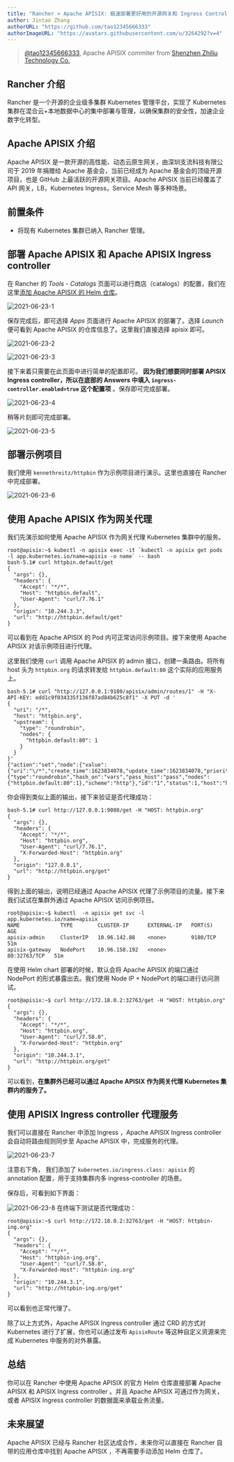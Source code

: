 ```yaml
---
title: "Rancher × Apache APISIX: 极速部署更好用的开源网关和 Ingress Controller"
author: Jintao Zhang
authorURL: "https://github.com/tao12345666333"
authorImageURL: "https://avatars.githubusercontent.com/u/3264292?v=4"
---
```

> [@tao12345666333](https://github.com/tao12345666333), Apache APISIX commiter from [Shenzhen Zhiliu Technology Co.](https://www.apiseven.com/)
>

<!--truncate-->
## Rancher 介绍

Rancher 是一个开源的企业级多集群 Kubernetes 管理平台，实现了 Kubernetes 集群在混合云+本地数据中心的集中部署与管理，以确保集群的安全性，加速企业数字化转型。

## Apache APISIX 介绍

Apache APISIX 是一款开源的高性能、动态云原生网关，由深圳支流科技有限公司于 2019 年捐赠给 Apache 基金会，当前已经成为 Apache 基金会的顶级开源项目，也是 GitHub 上最活跃的开源网关项目。Apache APISIX 当前已经覆盖了 API 网关，LB，Kubernetes Ingress，Service Mesh 等多种场景。

## 前置条件

- 将现有 Kubernetes 集群已纳入 Rancher 管理。

## 部署 Apache APISIX 和 Apache APISIX Ingress controller

在 Rancher 的 *Tools - Catalogs* 页面可以进行商店（catalogs）的配置，我们在这里[添加 Apache APISIX 的 Helm 仓库](https://github.com/apache/apisix-helm-chart)。

![2021-06-23-1](../static/img/blog_img/2021-06-23-1.png)

保存完成后，即可选择 *Apps* 页面进行 Apache APISIX 的部署了。选择 *Launch* 便可看到 Apache APISIX 的仓库信息了。这里我们直接选择 apisix 即可。

![2021-06-23-2](../static/img/blog_img/2021-06-23-2.png)

![2021-06-23-3](../static/img/blog_img/2021-06-23-3.png)

接下来着只需要在此页面中进行简单的配置即可。 **因为我们想要同时部署 APISIX Ingress controller，所以在底部的 Answers 中填入 `ingress-controller.enabled=true` 这个配置项** 。保存即可完成部署。

![2021-06-23-4](../static/img/blog_img/2021-06-23-4.png)

稍等片刻即可完成部署。

![2021-06-23-5](../static/img/blog_img/2021-06-23-5.png)

## 部署示例项目

我们使用 `kennethreitz/httpbin` 作为示例项目进行演示。这里也直接在 Rancher 中完成部署。

![2021-06-23-6](../static/img/blog_img/2021-06-23-6.png)

## 使用 Apache APISIX 作为网关代理

我们先演示如何使用 Apache APISIX 作为网关代理 Kubernetes 集群中的服务。

```shell
root@apisix:~$ kubectl -n apisix exec -it `kubectl -n apisix get pods -l app.kubernetes.io/name=apisix -o name` -- bash
bash-5.1# curl httpbin.default/get
{
  "args": {},
  "headers": {
    "Accept": "*/*",
    "Host": "httpbin.default",
    "User-Agent": "curl/7.76.1"
  },
  "origin": "10.244.3.3",
  "url": "http://httpbin.default/get"
}
```

可以看到在 Apache APISIX 的 Pod 内可正常访问示例项目。接下来使用 Apache APISIX 对该示例项目进行代理。

这里我们使用 `curl` 调用 Apache APISIX 的 admin 接口，创建一条路由。将所有 host 头为 `httpbin.org` 的请求转发给 `httpbin.default:80` 这个实际的应用服务上。

```shell
bash-5.1# curl "http://127.0.0.1:9180/apisix/admin/routes/1" -H "X-API-KEY: edd1c9f034335f136f87ad84b625c8f1" -X PUT -d '
{
  "uri": "/*",
  "host": "httpbin.org",
  "upstream": {
    "type": "roundrobin",
    "nodes": {
      "httpbin.default:80": 1
    }
  }
}'
{"action":"set","node":{"value":{"uri":"\/*","create_time":1623834078,"update_time":1623834078,"priority":0,"upstream":{"type":"roundrobin","hash_on":"vars","pass_host":"pass","nodes":{"httpbin.default:80":1},"scheme":"http"},"id":"1","status":1,"host":"httpbin.org"},"key":"\/apisix\/routes\/1"}}
```

你会得到类似上面的输出，接下来验证是否代理成功：

```shell
bash-5.1# curl http://127.0.0.1:9080/get -H "HOST: httpbin.org"
{
  "args": {},
  "headers": {
    "Accept": "*/*",
    "Host": "httpbin.org",
    "User-Agent": "curl/7.76.1",
    "X-Forwarded-Host": "httpbin.org"
  },
  "origin": "127.0.0.1",
  "url": "http://httpbin.org/get"
}
```

得到上面的输出，说明已经通过 Apache APISIX 代理了示例项目的流量。接下来我们试试在集群外通过 Apache APISIX 访问示例项目。

```shell
root@apisix:~$ kubectl  -n apisix get svc -l app.kubernetes.io/name=apisix
NAME             TYPE        CLUSTER-IP      EXTERNAL-IP   PORT(S)        AGE
apisix-admin     ClusterIP   10.96.142.88    <none>        9180/TCP       51m
apisix-gateway   NodePort    10.96.158.192   <none>        80:32763/TCP   51m
```

在使用 Helm chart 部署的时候，默认会将 Apache APISIX 的端口通过 NodePort 的形式暴露出去。我们使用 Node IP + NodePort 的端口进行访问测试。

```shell
root@apisix:~$ curl http://172.18.0.2:32763/get -H "HOST: httpbin.org"
{
  "args": {},
  "headers": {
    "Accept": "*/*",
    "Host": "httpbin.org",
    "User-Agent": "curl/7.58.0",
    "X-Forwarded-Host": "httpbin.org"
  },
  "origin": "10.244.3.1",
  "url": "http://httpbin.org/get"
}
```

可以看到，**在集群外已经可以通过 Apache APISIX 作为网关代理 Kubernetes 集群内的服务了。**

## 使用 APISIX Ingress controller 代理服务

我们可以直接在 Rancher 中添加 Ingress ，Apache APISIX Ingress controller 会自动将路由规则同步至 Apache APISIX 中，完成服务的代理。

![2021-06-23-7](../static/img/blog_img/2021-06-23-7.png)

注意右下角， 我们添加了 `kubernetes.io/ingress.class: apisix` 的 annotation 配置，用于支持集群内多 ingress-controller 的场景。

保存后，可看到如下界面：

![2021-06-23-8](../static/img/blog_img/2021-06-23-8.png)
在终端下测试是否代理成功：

```shell
root@apisix:~$ curl http://172.18.0.2:32763/get -H "HOST: httpbin-ing.org"
{
  "args": {},
  "headers": {
    "Accept": "*/*",
    "Host": "httpbin-ing.org",
    "User-Agent": "curl/7.58.0",
    "X-Forwarded-Host": "httpbin-ing.org"
  },
  "origin": "10.244.3.1",
  "url": "http://httpbin-ing.org/get"
}
```

可以看到也正常代理了。

除了以上方式外，Apache APISIX Ingress controller 通过 CRD 的方式对 Kubernetes 进行了扩展，你也可以通过发布 `ApisixRoute` 等这种自定义资源来完成 Kubernetes 中服务的对外暴露。

## 总结

你可以在 Rancher 中使用 Apache APISIX 的官方 Helm 仓库直接部署 Apache APISIX 和 APISIX Ingress controller 。并且 Apache APISIX 可通过作为网关，或者 APISIX Ingress controller 的数据面来承载业务流量。

## 未来展望

Apache APISIX 已经与 Rancher 社区达成合作，未来你可以直接在 Rancher 自带的应用仓库中找到 Apache APISIX ，不再需要手动添加 Helm 仓库了。
